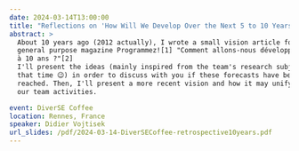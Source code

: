 ```yaml
---
date: 2024-03-14T13:00:00
title: "Reflections on 'How Will We Develop Over the Next 5 to 10 Years?': A Decade Later and Beyond"
abstract: >
  About 10 years ago (2012 actually), I wrote a small vision article for the
  general purpose magazine Programmez![1] "Comment allons-nous développer d’ici 5
  à 10 ans ?"[2]
  I'll present the ideas (mainly inspired from the team's research subjects at
  that time 😉) in order to discuss with you if these forecasts have been
  reached. Then, I'll present a more recent vision and how it may unify several of
  our team activities.

event: DiverSE Coffee
location: Rennes, France
speaker: Didier Vojtisek
url_slides: /pdf/2024-03-14-DiverSECoffee-retrospective10years.pdf
---
```

